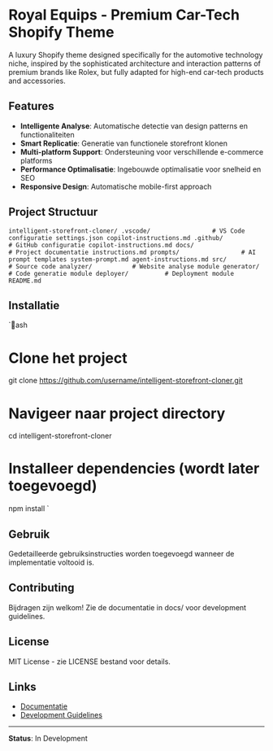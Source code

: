 # Royal Equips - Premium Car-Tech Shopify Theme

A luxury Shopify theme designed specifically for the automotive technology niche, inspired by the sophisticated architecture and interaction patterns of premium brands like Rolex, but fully adapted for high-end car-tech products and accessories.

##  Features

- **Intelligente Analyse**: Automatische detectie van design patterns en functionaliteiten
- **Smart Replicatie**: Generatie van functionele storefront klonen
- **Multi-platform Support**: Ondersteuning voor verschillende e-commerce platforms
- **Performance Optimalisatie**: Ingebouwde optimalisatie voor snelheid en SEO
- **Responsive Design**: Automatische mobile-first approach

##  Project Structuur

`
intelligent-storefront-cloner/
 .vscode/                 # VS Code configuratie
    settings.json
    copilot-instructions.md
 .github/                 # GitHub configuratie
    copilot-instructions.md
 docs/                    # Project documentatie
    instructions.md
 prompts/                 # AI prompt templates
    system-prompt.md
    agent-instructions.md
 src/                     # Source code
    analyzer/           # Website analyse module
    generator/          # Code generatie module
    deployer/          # Deployment module
 README.md
`

##  Installatie

`ash
# Clone het project
git clone https://github.com/username/intelligent-storefront-cloner.git

# Navigeer naar project directory
cd intelligent-storefront-cloner

# Installeer dependencies (wordt later toegevoegd)
npm install
`

##  Gebruik

Gedetailleerde gebruiksinstructies worden toegevoegd wanneer de implementatie voltooid is.

##  Contributing

Bijdragen zijn welkom! Zie de documentatie in docs/ voor development guidelines.

##  License

MIT License - zie LICENSE bestand voor details.

##  Links

- [Documentatie](docs/instructions.md)
- [Development Guidelines](.github/copilot-instructions.md)

---

**Status**:  In Development

